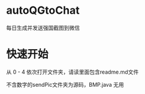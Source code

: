 # autoQGtoChat
每日生成并发送强国截图到微信

# 快速开始
从 0 - 4 依次打开文件夹，请读里面包含readme.md文件

不含数字的sendPic文件夹为源码，BMP.java 无用

